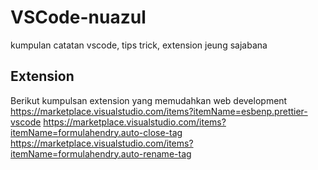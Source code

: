 # VSCode-nuazul
kumpulan catatan vscode, tips trick, extension jeung sajabana

## Extension
Berikut kumpulsan extension yang memudahkan web development
https://marketplace.visualstudio.com/items?itemName=esbenp.prettier-vscode
https://marketplace.visualstudio.com/items?itemName=formulahendry.auto-close-tag
https://marketplace.visualstudio.com/items?itemName=formulahendry.auto-rename-tag
